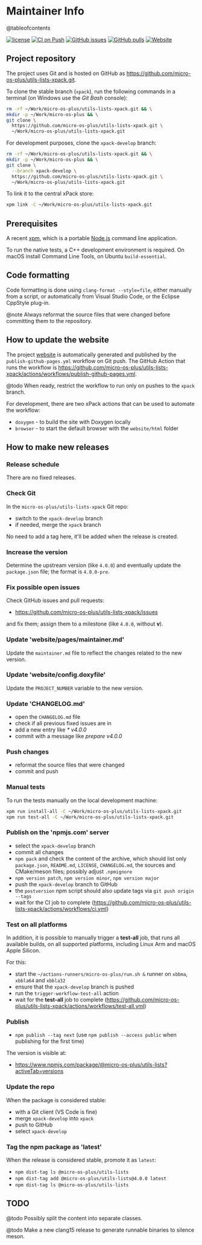 # Maintainer Info

@tableofcontents

[![license](https://img.shields.io/github/license/micro-os-plus/utils-lists-xpack)](https://github.com/micro-os-plus/utils-lists-xpack/blob/xpack/LICENSE)
[![CI on Push](https://github.com/micro-os-plus/utils-lists-xpack/actions/workflows/ci.yml/badge.svg)](https://github.com/micro-os-plus/utils-lists-xpack/actions/workflows/ci.yml)
[![GitHub issues](https://img.shields.io/github/issues/micro-os-plus/utils-lists-xpack.svg)](https://github.com/micro-os-plus/utils-lists-xpack/issues)
[![GitHub pulls](https://img.shields.io/github/issues-pr/micro-os-plus/utils-lists-xpack.svg)](https://github.com/micro-os-plus/utils-lists-xpack/pulls)
[![Website](https://img.shields.io/website?url=https%3A%2F%2Fmicro-os-plus.github.io%2Futils-lists-xpack%2F)](https://micro-os-plus.github.io/utils-lists-xpack/)

## Project repository

The project uses Git and is hosted on GitHub as
<https://github.com/micro-os-plus/utils-lists-xpack.git>.

To clone the stable branch (`xpack`), run the following commands in a
terminal (on Windows use the _Git Bash_ console):

```sh
rm -rf ~/Work/micro-os-plus/utils-lists-xpack.git && \
mkdir -p ~/Work/micro-os-plus && \
git clone \
  https://github.com/micro-os-plus/utils-lists-xpack.git \
  ~/Work/micro-os-plus/utils-lists-xpack.git
```

For development purposes, clone the `xpack-develop` branch:

```sh
rm -rf ~/Work/micro-os-plus/utils-lists-xpack.git && \
mkdir -p ~/Work/micro-os-plus && \
git clone \
  --branch xpack-develop \
  https://github.com/micro-os-plus/utils-lists-xpack.git \
  ~/Work/micro-os-plus/utils-lists-xpack.git
```

To link it to the central xPack store:

```sh
xpm link -C ~/Work/micro-os-plus/utils-lists-xpack.git
```

## Prerequisites

A recent [xpm](https://xpack.github.io/xpm/), which is a portable
[Node.js](https://nodejs.org/) command line application.

To run the native tests, a C++ development environment is required.
On macOS install Command Line Tools, on Ubuntu `build-essential`.

## Code formatting

Code formatting is done using `clang-format --style=file`, either manually
from a script, or automatically from Visual Studio Code, or the Eclipse
CppStyle plug-in.

@note
Always reformat the source files that were changed before committing
them to the repository.

## How to update the website

The project [website](https://micro-os-plus.github.io/utils-lists-xpack/)
is automatically generated and published by the
`publish-github-pages.yml` workflow on Git push. The GitHub Action that
runs the workflow is
<https://github.com/micro-os-plus/utils-lists-xpack/actions/workflows/publish-github-pages.yml>.

@todo When ready, restrict the workflow to run only on pushes to the
`xpack` branch.

For development, there are two xPack actions that can be used
to automate the workflow:

- `doxygen` - to build the site with Doxygen locally
- `browser` - to start the default browser with the `website/html` folder

## How to make new releases

### Release schedule

There are no fixed releases.

### Check Git

In the `micro-os-plus/utils-lists-xpack` Git repo:

- switch to the `xpack-develop` branch
- if needed, merge the `xpack` branch

No need to add a tag here, it'll be added when the release is created.

### Increase the version

Determine the upstream version (like `4.0.0`) and eventually update the
`package.json` file; the format is `4.0.0-pre`.

### Fix possible open issues

Check GitHub issues and pull requests:

- <https://github.com/micro-os-plus/utils-lists-xpack/issues>

and fix them; assign them to a milestone (like `4.0.0`, without **v**).

### Update 'website/pages/maintainer.md'

Update the `maintainer.md` file to reflect the changes
related to the new version.

### Update 'website/config.doxyfile'

Update the `PROJECT_NUMBER` variable to the new version.

### Update 'CHANGELOG.md'

- open the `CHANGELOG.md` file
- check if all previous fixed issues are in
- add a new entry like _* v4.0.0_
- commit with a message like _prepare v4.0.0_

### Push changes

- reformat the source files that were changed
- commit and push

### Manual tests

To run the tests manually on the local development machine:

```sh
xpm run install-all -C ~/Work/micro-os-plus/utils-lists-xpack.git
xpm run test-all -C ~/Work/micro-os-plus/utils-lists-xpack.git
```

### Publish on the 'npmjs.com' server

- select the `xpack-develop` branch
- commit all changes
- `npm pack` and check the content of the archive, which should list
  only `package.json`, `README.md`, `LICENSE`, `CHANGELOG.md`,
  the sources and CMake/meson files;
  possibly adjust `.npmignore`
- `npm version patch`, `npm version minor`, `npm version major`
- push the `xpack-develop` branch to GitHub
- the `postversion` npm script should also update tags via `git push origin --tags`
- wait for the CI job to complete
  (<https://github.com/micro-os-plus/utils-lists-xpack/actions/workflows/ci.yml>)

### Test on all platforms

In addition, it is possible to manually trigger a **test-all** job, that
runs all available builds, on all supported platforms, including Linux Arm
and macOS Apple Silicon.

For this:

- start the `~/actions-runners/micro-os-plus/run.sh &` runner on
  `xbbma`, `xbbla64` and `xbbla32`
- ensure that the `xpack-develop` branch is pushed
- run the `trigger-workflow-test-all` action
- wait for the **test-all** job to complete
  (<https://github.com/micro-os-plus/utils-lists-xpack/actions/workflows/test-all.yml>)

### Publish

- `npm publish --tag next` (use `npm publish --access public` when
  publishing for the first time)

The version is visible at:

- <https://www.npmjs.com/package/@micro-os-plus/utils-lists?activeTab=versions>

### Update the repo

When the package is considered stable:

- with a Git client (VS Code is fine)
- merge `xpack-develop` into `xpack`
- push to GitHub
- select `xpack-develop`

### Tag the npm package as 'latest'

When the release is considered stable, promote it as `latest`:

- `npm dist-tag ls @micro-os-plus/utils-lists`
- `npm dist-tag add @micro-os-plus/utils-lists@4.0.0 latest`
- `npm dist-tag ls @micro-os-plus/utils-lists`

## TODO

@todo Possibly split the content into separate classes.

@todo Make a new clang15 release to generate runnable binaries to silence meson.
